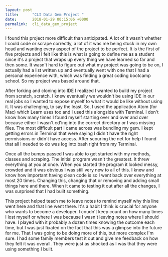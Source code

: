 ```yaml
---
layout: post
title:      "CLI Data Gem Project "
date:       2018-01-29 00:15:06 +0000
permalink:  cli_data_gem_project
---
```



I found this project more difficult than anticipated. A lot of it wasn't whether I could code or scrape correctly, a lot of it was me being stuck in my own head and wanting every aspect of the project to be perfect. It is the first of five projects and I felt like this is what is going to define me as a student since it's a project that wraps up every thing we have learned so far and then some. It wasn't hard to figure out what my project was going to be on, I actually had a list written up and eventually went with one that I had a personal experience with, which was finding a great coding bootcamp school. So my project was based around that. 

After forking and cloning into IDE I realized I wanted to build my project from scratch, scratch. I knew eventually we wouldn't be using IDE in our real jobs so I wanted to expose myself to what it would be like without using it. It was challenging, to say the least. So, I used the application Atom (for Mac) which Learn uses too and I used this alongside with Terminal. I don't know how many times I found myself starting over and over and over because either I wasn't cd'ing into the correct directory or I was missing files. The most difficult part I came across was bundling my gem. I kept getting errors in Terminal that were saying I didn't have the right permissions or didn't have access. After scouring the net for help I found that all I needed to do was log into bash right from my Terminal. 

Once all the bumps passed I was able to get started with my methods, classes and scraping. The initial program wasn't the greatest. It threw everything at you at once. When you started the program it looked messy, crowded and it was obvious I was still very new to all of this. I knew and know how important having clean code is so I went back over everything at most 20 times. Changing this, changing that or removing and adding small things here and there.  When it came to testing it out after all the changes, I was surprised that I had built something. 

This project helped teach me to leave notes to remind myself why this line went here and that line went there. It's a habit I think is crucial for anyone who wants to become a developer. I coudn't keep count on how many times I lost myself or where I was because I wasn't leaving notes where I should have. I played with it probably a dozen times knowing the outcome each time, but I was just fixated on the fact that this was a glimpse into the future for me. That I was going to be doing more of this, but more complex I'm sure.  I had some family members test it out and give me feedback on how they felt it was overall. They were just as shocked as I was that they were using something I built. 
